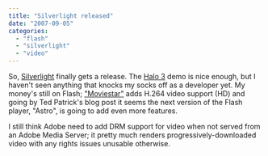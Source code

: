 ```yaml
---
title: "Silverlight released"
date: "2007-09-05"
categories: 
  - "flash"
  - "silverlight"
  - "video"
---
```


So, [Silverlight](http://silverlight.net/) finally gets a release. The [Halo 3](http://halo3.msn.com/videosHD.aspx) demo is nice enough, but I haven't seen anything that knocks my socks off as a developer yet. My money's still on Flash; ["Moviestar"](http://labs.adobe.com/technologies/flashplayer9/) adds H.264 video support (HD) and going by Ted Patrick's blog post it seems the next version of the Flash player, "Astro", is going to add even more features.

I still think Adobe need to add DRM support for video when not served from an Adobe Media Server; it pretty much renders progressively-downloaded video with any rights issues unusable otherwise.

